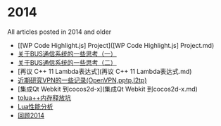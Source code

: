 # 2014

All articles posted in 2014 and older

* [\[WP Code Highlight.js\] Project]([WP Code Highlight.js] Project.md)
* [关于BUS通信系统的一些思考（一）](关于BUS通信系统的一些思考（一）.md)
* [关于BUS通信系统的一些思考（二）](关于BUS通信系统的一些思考（二）.md)
* [再议 C++ 11 Lambda表达式](再议 C++ 11 Lambda表达式.md)
* [近期研究VPN的一些记录(OpenVPN,pptp,l2tp)](近期研究VPN的一些记录\(OpenVPN,pptp,l2tp\).md")
* [集成Qt Webkit 到cocos2d-x](集成Qt Webkit 到cocos2d-x.md)
* [tolua++内存释放坑](tolua++内存释放坑.md)
* [Lua性能分析](Lua性能分析.md)
* [回顾2014](回顾2014.md)